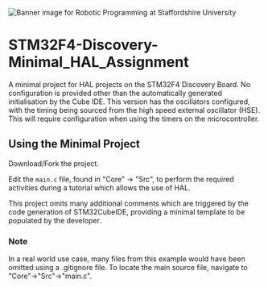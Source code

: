 ![Banner image for Robotic Programming at Staffordshire University](/BB_Banner_RP_ULTRA@4x.png)
# STM32F4-Discovery-Minimal_HAL_Assignment
A minimal project for HAL projects on the STM32F4 Discovery Board. No configuration is provided other than the automatically generated initialisation by the Cube IDE.
This version has the oscillators configured, with the timing being sourced from the high speed external oscillator (HSE). This will require configuration when using the timers on the microcontroller.

## Using the Minimal Project
Download/Fork the project.

Edit the `main.c` file, found in "Core" -> "Src", to perform the required activities during a tutorial which allows the use of HAL.

This project omits many additional comments which are triggered by the code generation of STM32CubeIDE, providing a minimal template to be populated by the developer.

### Note
In a real world use case, many files from this example would have been omitted using a .gitignore file. To locate the main source file, navigate to "Core"->"Src"->"main.c".



